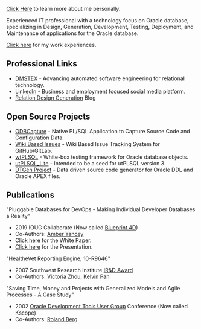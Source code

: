 
[Click Here](Personal) to learn more about me personally.

Experienced IT professional with a technology focus on Oracle database, specializing in Design, Generation, Development, Testing, Deployment, and Maintenance of applications for the Oracle database.

[Click here](Work-Experience) for my work experiences.


## Professional Links

* [DMSTEX](https://www.dmstex.com/) - Advancing automated software engineering for relational technology.
* [LinkedIn](https://www.linkedin.com/in/ddieterich/) - Business and employment focused social media platform.
* [Relation Design Generation](https://www.reldesgen.com) Blog


## Open Source Projects

* [ODBCapture](https://odbcapture.org/) - Native PL/SQL Application to Capture Source Code and Configuration Data.
* [Wiki Based Issues](https://github.com/DDieterich/WikiBasedIssues) - Wiki Based Issue Tracking System for GitHub/GitLab.
* [wtPLSQL](https://wtplsql.org/) - White-box testing framework for Oracle database objects.
* [utPLSQL_Lite](https://github.com/DDieterich/utPLSQL_Lite) - Intended to be a seed for utPLSQL version 3.
* [DTGen Project](https://dtgen.org/) - Data driven source code generator for Oracle DDL and Oracle APEX files.


## Publications

"Pluggable Databases for DevOps - Making Individual Developer Databases a Reality"

* 2019 IOUG Collaborate (Now called [Blueprint 4D](https://questoraclecommunity.org/events/conferences/blueprint4d/))
* Co-Authors: [Amber Yancey](https://www.linkedin.com/in/amber-yancey-925327169/)
* [Click here](2019_476_Dieterich_ppr.pdf) for the White Paper.
* [Click here](2019_476_Dieterich_ppt.pdf) for the Presentation.

"HealtheVet Reporting Engine, 10-R9646"

* 2007 Southwest Research Institute [IR&D Award](https://www.swri.org/work-us/internal-rd)
* Co-Authors: [Victoria Zhou](https://www.linkedin.com/in/victoria-zhou-07573713/), [Kelvin Pan](https://www.linkedin.com/in/kelvinpan/)

"Saving Time, Money and Projects with Generalized Models and Agile Processes - A Case Study"

* 2002 [Oracle Development Tools User Group](https://www.odtug.com/) Conference (Now called Kscope)
* Co-Authors: [Roland Berg](https://www.linkedin.com/in/rolandsberg/)
